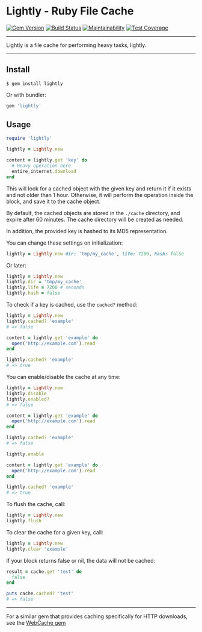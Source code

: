 Lightly - Ruby File Cache
==================================================

[![Gem Version](https://badge.fury.io/rb/lightly.svg)](https://badge.fury.io/rb/lightly)
[![Build Status](https://travis-ci.org/DannyBen/lightly.svg?branch=master)](https://travis-ci.org/DannyBen/lightly)
[![Maintainability](https://api.codeclimate.com/v1/badges/8296395c9a332a15afc7/maintainability)](https://codeclimate.com/github/DannyBen/lightly/maintainability)
[![Test Coverage](https://api.codeclimate.com/v1/badges/8296395c9a332a15afc7/test_coverage)](https://codeclimate.com/github/DannyBen/lightly/test_coverage)

---

Lightly is a file cache for performing heavy tasks, lightly.

---

Install
--------------------------------------------------

```
$ gem install lightly
```

Or with bundler:

```ruby
gem 'lightly'
```

Usage
--------------------------------------------------

```ruby
require 'lightly'

lightly = Lightly.new

content = lightly.get 'key' do
  # Heavy operation here
  entire_internet.download
end
```

This will look for a cached object with the given key and return it 
if it exists and not older than 1 hour. Otherwise, it will perform the
operation inside the block, and save it to the cache object.

By default, the cached objects are stored in the `./cache` directory, and
expire after 60 minutes. The cache directory will be created as needed.

In addition, the provided key is hashed to its MD5 representation.

You can change these settings on initialization:

```ruby
lightly = Lightly.new dir: 'tmp/my_cache', life: 7200, hash: false
```

Or later:

```ruby
lightly = Lightly.new
lightly.dir = 'tmp/my_cache'
lightly.life = 7200 # seconds
lightly.hash = false
```

To check if a key is cached, use the `cached?` method:

```ruby
lightly = Lightly.new
lightly.cached? 'example'
# => false

content = lightly.get 'example' do
  open('http://example.com').read
end

lightly.cached? 'example'
# => true
```

You can enable/disable the cache at any time:

```ruby
lightly = Lightly.new
lightly.disable
lightly.enabled? 
# => false

content = lightly.get 'example' do
  open('http://example.com').read
end

lightly.cached? 'example'
# => false

lightly.enable

content = lightly.get 'example' do
  open('http://example.com').read
end

lightly.cached? 'example'
# => true
```

To flush the cache, call:

```ruby
lightly = Lightly.new
lightly.flush
```

To clear the cache for a given key, call:

```ruby
lightly = Lightly.new
lightly.clear 'example'
```

If your block returns false or nil, the data will not be cached:

```ruby
result = cache.get 'test' do
  false
end

puts cache.cached? 'test'
# => false
```

---

For a similar gem that provides caching specifically for HTTP downloads,
see the [WebCache gem][1]


[1]: https://github.com/DannyBen/webcache
